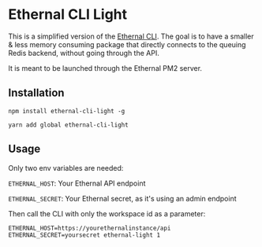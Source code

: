 # Ethernal CLI Light

This is a simplified version of the [Ethernal CLI](https://github.com/tryethernal/ethernal-cli).
The goal is to have a smaller & less memory consuming package that directly connects to the queuing Redis backend, without going through the API.

It is meant to be launched through the Ethernal PM2 server.

## Installation
`npm install ethernal-cli-light -g`

`yarn add global ethernal-cli-light`

## Usage
Only two env variables are needed:

`ETHERNAL_HOST`: Your Ethernal API endpoint

`ETHERNAL_SECRET`: Your Ethernal secret, as it's using an admin endpoint

Then call the CLI with only the workspace id as a parameter:

`ETHERNAL_HOST=https://yourethernalinstance/api ETHERNAL_SECRET=yoursecret ethernal-light 1`